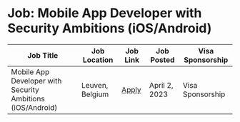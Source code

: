 # Job: Mobile App Developer with Security Ambitions (iOS/Android)

| Job Title | Job Location | Job Link | Job Posted | Visa Sponsorship |
| --- | --- | --- | --- | --- |
| Mobile App Developer with Security Ambitions (iOS/Android) | Leuven, Belgium | [Apply](https://boards.greenhouse.io/guardsquare/jobs/4962043) | April 2, 2023 | Visa Sponsorship |
